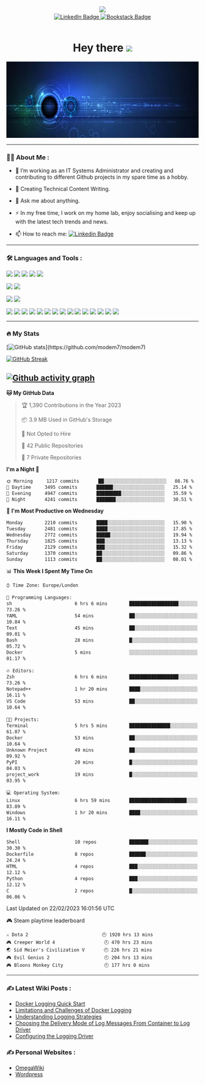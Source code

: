 <div id="header" align="center">
  <img src="https://media.giphy.com/media/f3iwJFOVOwuy7K6FFw/giphy.gif" width="300"/>
<div id="badges">
  <a href="https://www.linkedin.com/in/alexlaneit/">
    <img src="https://img.shields.io/badge/LinkedIn-blue?style=for-the-badge&logo=linkedin&logoColor=white" alt="LinkedIn Badge"/>
  </a>
  <a href="https://modem7.com">
  <img src="https://img.shields.io/badge/Bookstack-blue?style=for-the-badge&logo=BookStack&logoColor=white" alt="Bookstack Badge"/>
  </a>
</div>
  <img src="https://komarev.com/ghpvc/?username=modem7&style=flat-square&color=blue" alt=""/>
<h1>
  Hey there
  <img src="https://media.giphy.com/media/hvRJCLFzcasrR4ia7z/giphy.gif" width="30px"/>
</h1>
</div>

<div align="center">
  <img src="https://github.com/modem7/MiscAssets/blob/master/images/ezgif-6-79e26c05da.jpg" width="800" height="200"/>
</div>

---

### :man_technologist: About Me :
- :telescope: I’m working as an IT Systems Administrator and creating and contributing to different Github projects in my spare time as a hobby.

- :seedling: Creating Technical Content Writing.

- 💬 Ask me about anything.

- :zap: In my free time, I work on my home lab, enjoy socialising and keep up with the latest tech trends and news.

- :mailbox: How to reach me: [![Linkedin Badge](https://img.shields.io/badge/-AlexLaneIT-blue?style=flat&logo=Linkedin&logoColor=white)](https://www.linkedin.com/in/alexlaneit/)

---

### :hammer_and_wrench: Languages and Tools :
![](https://img.shields.io/badge/OS-Centos-informational?style=flat&logo=centos&logoColor=white&color=981e32)
![](https://img.shields.io/badge/OS-Debian-informational?style=flat&logo=debian&logoColor=white&color=981e32)
![](https://img.shields.io/badge/OS-RHEL-informational?style=flat&logo=red-hat&logoColor=white&color=981e32)
![](https://img.shields.io/badge/OS-Ubuntu-informational?style=flat&logo=ubuntu&logoColor=white&color=981e32)
![](https://img.shields.io/badge/OS-Windows-informational?style=flat&logo=windows&logoColor=white&color=981e32)

![](https://img.shields.io/badge/Editor-Notepad++-informational?style=flat&logo=notepadplusplus&logoColor=white&color=981e32)
![](https://img.shields.io/badge/Editor-Visual_Studio_Code-informational?style=flat&logo=visual-studio-code&logoColor=white&color=981e32)


![](https://img.shields.io/badge/Shell-Bash-informational?style=flat&logo=gnu-bash&logoColor=white&color=981e32)
![](https://img.shields.io/badge/Shell-ZSH-informational?style=flat&logo=gnu-bash&logoColor=white&color=981e32)

![](https://img.shields.io/badge/Tools-3CX-informational?style=flat&logoColor=white&color=981e32)
![](https://img.shields.io/badge/Tools-Ansible-informational?style=flat&logo=ansible&logoColor=white&color=981e32)
![](https://img.shields.io/badge/Tools-Arduino-informational?style=flat&logo=arduino&logoColor=white&color=981e32)
![](https://img.shields.io/badge/Tools-Borg-informational?style=flat&logoColor=white&color=981e32)
![](https://img.shields.io/badge/Tools-Docker-informational?style=flat&logo=docker&logoColor=white&color=981e32)
![](https://img.shields.io/badge/Tools-Drone_CI-informational?style=flat&logo=drone&logoColor=white&color=981e32)
![](https://img.shields.io/badge/Tools-Git-informational?style=flat&logo=git&logoColor=white&color=981e32)
![](https://img.shields.io/badge/Tools-Github-informational?style=flat&logo=github&logoColor=white&color=981e32)
![](https://img.shields.io/badge/Tools-Gitlab-informational?style=flat&logo=gitlab&logoColor=white&color=981e32)
![](https://img.shields.io/badge/Tools-Jira-informational?style=flat&logo=jira&logoColor=white&color=981e32)
![](https://img.shields.io/badge/Tools-Kanban-informational?style=flat&logoColor=white&color=981e32)
![](https://img.shields.io/badge/Tools-Nginx-informational?style=flat&logo=nginx&logoColor=white&color=981e32)
![](https://img.shields.io/badge/Tools-Raspberry_Pi-informational?style=flat&logo=raspberry-pi&logoColor=white&color=981e32)
![](https://img.shields.io/badge/Tools-Snyk-informational?style=flat&logo=snyk&logoColor=white&color=981e32)
![](https://img.shields.io/badge/Tools-Traefik-informational?style=flat&logo=traefikmesh&logoColor=white&color=981e32)

---

### :fire: My Stats
[![GitHub stats](https://github-readme-stats.vercel.app/api?username=modem7&show_icons=true&theme=codeSTACKr&count_private=true")](https://github.com/modem7/modem7)

[![GitHub Streak](https://streak-stats.demolab.com?user=modem7&theme=elegant&hide_border=true&date_format=j%20M%5B%20Y%5D&background=DD272700)](https://git.io/streak-stats)

[![Github activity graph](https://github-readme-activity-graph.cyclic.app/graph?username=modem7&theme=elegant&custom_title=Contribution%20Graph&hide_border=true&bg_color=%20)](https://github.com/modem7/modem7)
---

<!--START_SECTION:waka-->
**🐱 My GitHub Data** 

> 🏆 1,390 Contributions in the Year 2023
 > 
> 📦 3.9 MB Used in GitHub's Storage 
 > 
> 🚫 Not Opted to Hire
 > 
> 📜 42 Public Repositories 
 > 
> 🔑 7 Private Repositories  
 > 
**I'm a Night 🦉** 

```text
🌞 Morning     1217 commits       ██░░░░░░░░░░░░░░░░░░░░░░░   08.76 % 
🌆 Daytime     3495 commits       ██████░░░░░░░░░░░░░░░░░░░   25.14 % 
🌃 Evening     4947 commits       █████████░░░░░░░░░░░░░░░░   35.59 % 
🌙 Night       4241 commits       ███████░░░░░░░░░░░░░░░░░░   30.51 % 

```
📅 **I'm Most Productive on Wednesday** 

```text
Monday        2210 commits       ████░░░░░░░░░░░░░░░░░░░░░   15.90 % 
Tuesday       2481 commits       ████░░░░░░░░░░░░░░░░░░░░░   17.85 % 
Wednesday     2772 commits       █████░░░░░░░░░░░░░░░░░░░░   19.94 % 
Thursday      1825 commits       ███░░░░░░░░░░░░░░░░░░░░░░   13.13 % 
Friday        2129 commits       ███░░░░░░░░░░░░░░░░░░░░░░   15.32 % 
Saturday      1370 commits       ██░░░░░░░░░░░░░░░░░░░░░░░   09.86 % 
Sunday        1113 commits       ██░░░░░░░░░░░░░░░░░░░░░░░   08.01 % 

```


📊 **This Week I Spent My Time On** 

```text
⌚︎ Time Zone: Europe/London

💬 Programming Languages: 
sh                       6 hrs 6 mins        ██████████████████░░░░░░░   73.26 % 
YAML                     54 mins             ██░░░░░░░░░░░░░░░░░░░░░░░   10.84 % 
Text                     45 mins             ██░░░░░░░░░░░░░░░░░░░░░░░   09.01 % 
Bash                     28 mins             █░░░░░░░░░░░░░░░░░░░░░░░░   05.72 % 
Docker                   5 mins              ░░░░░░░░░░░░░░░░░░░░░░░░░   01.17 % 

🔥 Editors: 
Zsh                      6 hrs 6 mins        ██████████████████░░░░░░░   73.26 % 
Notepad++                1 hr 20 mins        ████░░░░░░░░░░░░░░░░░░░░░   16.11 % 
VS Code                  53 mins             ██░░░░░░░░░░░░░░░░░░░░░░░   10.64 % 

🐱‍💻 Projects: 
Terminal                 5 hrs 5 mins        ███████████████░░░░░░░░░░   61.07 % 
Docker                   53 mins             ██░░░░░░░░░░░░░░░░░░░░░░░   10.64 % 
Unknown Project          49 mins             ██░░░░░░░░░░░░░░░░░░░░░░░   09.92 % 
PyPI                     20 mins             █░░░░░░░░░░░░░░░░░░░░░░░░   04.03 % 
project_work             19 mins             █░░░░░░░░░░░░░░░░░░░░░░░░   03.95 % 

💻 Operating System: 
Linux                    6 hrs 59 mins       █████████████████████░░░░   83.89 % 
Windows                  1 hr 20 mins        ████░░░░░░░░░░░░░░░░░░░░░   16.11 % 

```

**I Mostly Code in Shell** 

```text
Shell                    10 repos            ███████░░░░░░░░░░░░░░░░░░   30.30 % 
Dockerfile               8 repos             ██████░░░░░░░░░░░░░░░░░░░   24.24 % 
HTML                     4 repos             ███░░░░░░░░░░░░░░░░░░░░░░   12.12 % 
Python                   4 repos             ███░░░░░░░░░░░░░░░░░░░░░░   12.12 % 
C                        2 repos             █░░░░░░░░░░░░░░░░░░░░░░░░   06.06 % 

```



 Last Updated on 22/02/2023 16:01:56 UTC
<!--END_SECTION:waka-->

<!-- steam-box start -->
🎮 Steam playtime leaderboard
```text
⚔️ Dota 2                           🕘 1920 hrs 13 mins
🎮 Creeper World 4                  🕘 470 hrs 23 mins
🌏 Sid Meier's Civilization V       🕘 226 hrs 21 mins
🎮 Evil Genius 2                    🕘 204 hrs 13 mins
🎮 Bloons Monkey City               🕘 177 hrs 0 mins
```
<!-- Powered by https://github.com/YouEclipse/steam-box . -->
<!-- steam-box end -->

---

### :writing_hand: Latest Wiki Posts :
<!-- BLOG-POST-LIST:START -->
- [Docker Logging Quick Start](https://www.modem7.com/books/managing-docker/page/docker-logging-quick-start)
- [Limitations and Challenges of Docker Logging](https://www.modem7.com/books/managing-docker/page/limitations-and-challenges-of-docker-logging)
- [Understanding Logging Strategies](https://www.modem7.com/books/managing-docker/page/understanding-logging-strategies)
- [Choosing the Delivery Mode of Log Messages From Container to Log Driver](https://www.modem7.com/books/managing-docker/page/choosing-the-delivery-mode-of-log-messages-from-container-to-log-driver)
- [Configuring the Logging Driver](https://www.modem7.com/books/managing-docker/page/configuring-the-logging-driver)
<!-- BLOG-POST-LIST:END -->

### :writing_hand: Personal Websites :
- [OmegaWiki](https://modem7.com)
- [Wordpress](https://modem7.wordpress.com)
